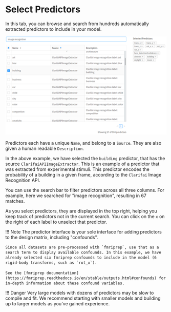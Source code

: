 # Select Predictors

In this tab, you can browse and search from hundreds automatically extracted predictors to include in your model.

![Select predictors](img/predictors.png)

Predictors each have a unique `Name`, and belong to a `Source`. They are also given a human readable `Description`.

In the above example, we have selected the `building` predictor, that has the source `ClarifaiAPIImageExtractor`.
This is an example of a predictor that was extracted from experimental stimuli. This predictor encodes the probability of a building in a given frame, according to the `Clarifai` Image Recognition API.

You can use the search bar to filter predictors across all three columns. For example, here we searched for "image recognition", resulting in 67 matches.

As you select predictors, they are displayed in the top right, helping you keep track of predictors not in the current search.
You can click on the `x` on the right of each label to unselect that predictor.

!!! Note
    The predictor interface is your sole interface for adding predictors to the design matrix, including "confounds".

    Since all datasets are pre-processed with `fmriprep`, use that as a search term to display available confounds. In this example, we have already selected six fmriprep confounds to include in the model (6 rigid-body transforms, such as `rot_x`).

    See the [fmriprep documentation](https://fmriprep.readthedocs.io/en/stable/outputs.html#confounds) for in-depth information about these confound variables.

!!! Danger
    Very large models with dozens of predictors may be slow to compile and fit. We recommend starting with smaller models and building up to larger models as you've gained experience.
